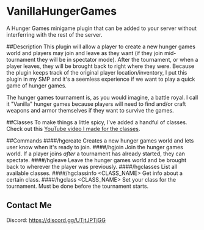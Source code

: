 # VanillaHungerGames

A Hunger Games minigame plugin that can be added to 
your server without interferring with the rest of the server.

##Description
This plugin will allow a player to create a new hunger games world and players may
join and leave as they want (if they join mid-tournament they will be in spectator mode).
After the tournament, or when a player leaves, they will be brought back to right where
they were. Because the plugin keeps track of the original player location/inventory, I put 
this plugin in my SMP and it's a seemless experience if we want to play a quick game of hunger games.

The hunger games tournament is, as you would imagine, a battle royal. I call it "Vanilla"
hunger games because players will need to find and/or craft weapons and armor themselves if
they want to survive the games.

##Classes
To make things a little spicy, I've added a handful of classes. Check out this [YouTube video I made for the classes](https://www.youtube.com/watch?v=h8884krttm0&t=8s).

##Commands
####/hgcreate
Creates a new hunger games world and lets user know when it's ready to join.
####/hgjoin
Join the hunger games world. If a player joins _after_ a tournament has already started, they can spectate.
####/hgleave
Leave the hunger games world and be brought back to wherever the player was previously.
####/hgclasses
List all available classes.
####/hgclassinfo <CLASS_NAME>
Get info about a certain class.
####/hgclass <CLASS_NAME>
Set your class for the tournament. Must be done before the tournament starts.

## Contact Me
Discord: https://discord.gg/UTjtJPTjGG
